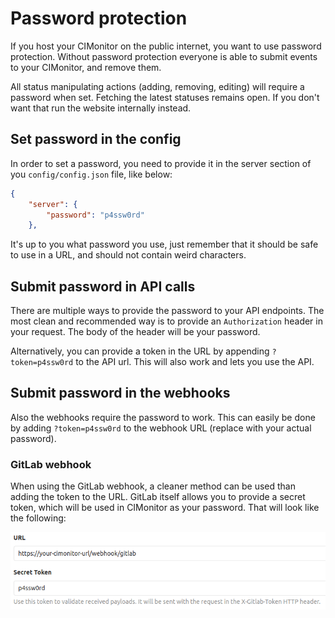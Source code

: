 # Password protection

If you host your CIMonitor on the public internet, you want to use password protection. Without password protection
everyone is able to submit events to your CIMonitor, and remove them.

All status manipulating actions (adding, removing, editing) will require a password when set. Fetching the latest
statuses remains open. If you don't want that run the website internally instead.

## Set password in the config

In order to set a password, you need to provide it in the server section of you `config/config.json` file, like
below:

```json
{
    "server": {
        "password": "p4ssw0rd"
    },
```

It's up to you what password you use, just remember that it should be safe to use in a URL, and should not contain
weird characters.

## Submit password in API calls

There are multiple ways to provide the password to your API endpoints. The most clean and recommended way is to provide
an `Authorization` header in your request. The body of the header will be your password.

Alternatively, you can provide a token in the URL by appending `?token=p4ssw0rd` to the API url. This will also work
and lets you use the API.

## Submit password in the webhooks

Also the webhooks require the password to work. This can easily be done by adding `?token=p4ssw0rd` to the webhook
URL (replace with your actual password).

### GitLab webhook

When using the GitLab webhook, a cleaner method can be used than adding the token to the URL. GitLab itself allows you
to provide a secret token, which will be used in CIMonitor as your password. That will look like the following:

![GitLab webhook secret token](../img/gitlab/webhook-token.png) 
